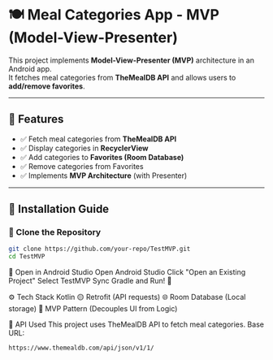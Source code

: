# 🍽️ Meal Categories App - MVP (Model-View-Presenter)

This project implements **Model-View-Presenter (MVP)** architecture in an Android app.  
It fetches meal categories from **TheMealDB API** and allows users to **add/remove favorites**.

---

## 📌 Features
- ✅ Fetch meal categories from **TheMealDB API**
- ✅ Display categories in **RecyclerView**
- ✅ Add categories to **Favorites (Room Database)**
- ✅ Remove categories from Favorites
- ✅ Implements **MVP Architecture** (with Presenter)

---

## 🚀 Installation Guide
### **🔹 Clone the Repository**

```sh
git clone https://github.com/your-repo/TestMVP.git
cd TestMVP
```
🔹 Open in Android Studio
Open Android Studio
Click "Open an Existing Project"
Select TestMVP
Sync Gradle and Run! 🚀

⚙️ Tech Stack
Kotlin 🟡
Retrofit (API requests) 🌐
Room Database (Local storage) 🏡
MVP Pattern (Decouples UI from Logic)

📌 API Used
This project uses TheMealDB API to fetch meal categories.
Base URL:
```sh
https://www.themealdb.com/api/json/v1/1/
```
